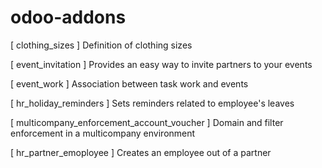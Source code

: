 odoo-addons
===========

[ clothing_sizes ]
Definition of clothing sizes

[ event_invitation ]
Provides an easy way to invite partners to your events

[ event_work ]
Association between task work and events

[ hr_holiday_reminders ]
Sets reminders related to employee's leaves

[ multicompany_enforcement_account_voucher ]
Domain and filter enforcement in a multicompany environment

[ hr_partner_emoployee ]
Creates an employee out of a partner
